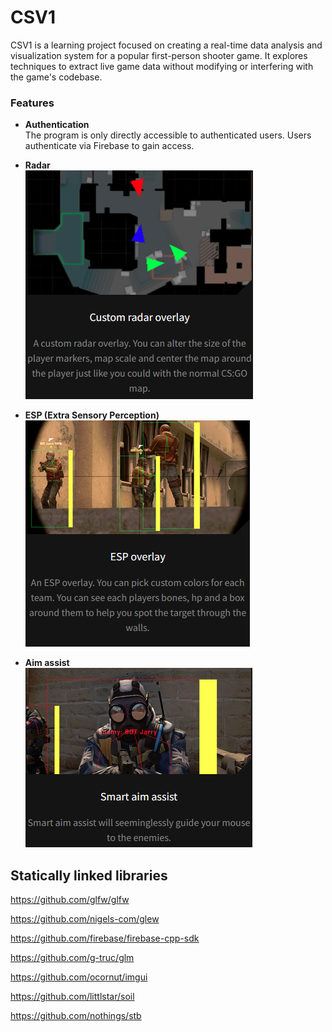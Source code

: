 # CSV1

CSV1 is a learning project focused on creating a real-time data analysis and visualization system for a popular first-person shooter game. It explores techniques to extract live game data without modifying or interfering with the game's codebase.

### Features

- **Authentication**  
  The program is only directly accessible to authenticated users. Users authenticate via Firebase to gain access.

- **Radar**  
  ![](images/radar.png)

- **ESP (Extra Sensory Perception)**  
  ![](images/esp.png)

- **Aim assist**  
  ![](images/aim_assist.png)

## Statically linked libraries
https://github.com/glfw/glfw

https://github.com/nigels-com/glew

https://github.com/firebase/firebase-cpp-sdk

https://github.com/g-truc/glm

https://github.com/ocornut/imgui

https://github.com/littlstar/soil

https://github.com/nothings/stb